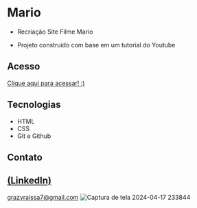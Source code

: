# Mario
 
 - Recriação Site Filme Mario

 - Projeto construído com base em um tutorial do Youtube

## Acesso
 [Clique aqui para acessar! :)](https://landingpagemario-ten.vercel.app/)

## Tecnologias

- HTML
- CSS
- Git e Github

## Contato
[(LinkedIn)](https://www.linkedin.com/in/grazielly-raissa-pereira-b511342b6?utm_source=share&utm_campaign=share_via&utm_content=profile&utm_medium=android_app)
-----
grazyraissa7@gmail.com
![Captura de tela 2024-04-17 233844](https://github.com/GraziellyRaissa1/Landingmario/assets/147439694/235be63c-89c3-4f6f-b744-197c230e57dd)
